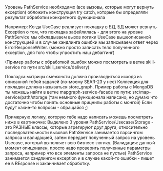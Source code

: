 Уровень PathService необходимо (все вызовы, которые могут вернуть exception)
обложить конструкция try catch, которые бы определяли результат обработки конкретного функционала

Например: Когда UseCase реализует покладку в БД, БД может вернуть Exception о том, что покладка зафейлилась - для этого на уровне PathService мы обкладываем вызов логики UseCase вышеописанной конструкцией и в случае хэндлинга ошибки мы записываем ответ через ErrorResponseWriter.
(можно просто записать тело полученного exception, для того чтобы упростить наш дебаггинг)

(Пример работы с обработкой ошибок можно посмотреть в ветке skill-service по пути src/skill_service/delivery)

Покладка матрицы смежонсти должна производиться исходя из описанной тобой задачей (по-моему SEAR-23 у нее)
Коллекция для покладки должна называться store_graph.
Пример работы с MongoDB ты можешь найти в ветке mapgraph-service-facade
по пути: src/map-service/path/storage (там немного функционала написано, но думаю что достаточно чтобы понять основные прицнипы работы с монгой)
Если будут какие-то вопросы - обращайся ;)

Примерную логику, которую тебе надо написать можешь посмотреть ниже в картиночке:
Выделено 3 уровня PathService/Usecase/Storage - это РАЗНЫЕ классы, которые агрегируют друг друга, относительно последовательности вызовов
PathService занимается парсингом запроса и валидацией, затем передает полученный запрос на уровень Usecase, который выполняет всю бизнесс-логику.
(Валидация: данный момент опицонален, просто надо проверить полученные параметры запроса, например что все элементы запроса не пустые)
PathService занимается хэндлингом exception и в случае какой-то ошибки - пишет ее в REsponse и заканчивает обработку.
